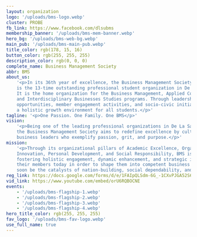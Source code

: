 ```yaml
---
layout: organization
logo: '/uploads/bms-logo.webp'
cluster: PROBE
fb_link: https://www.facebook.com/dlsubms
membership_banner: '/uploads/bms-mem-banner.webp'
hero_bg: '/uploads/bms-web-bg.webp'
main_pub: '/uploads/bms-main-pub.webp'
title_color: rgb(178, 15, 16)
button_color: rgb(255, 255, 255)
description_color: rgb(0, 0, 0)
complete_name: Business Management Society
abbr: BMS
about_us:
    '<p>In its 36th year of excellence, the Business Management Society (BMS)
    is the 13-time outstanding professional student organization in De La Salle University.
    It is the home organization for the Business Management, Applied Corporate Management,
    and Interdisciplinary Businesses Studies programs. Through leadership and project-implementation
    opportunities, member engagement activities, and socio-civic initiatives, BMS creates
    a holistic growth environment for all students.</p>'
tagline: '<p>One Passion. One Family. One BMS</p>'
vision:
    '<p>Being one of the leading professional organizations in De La Salle University,
    the Business Management Society aims to redefine excellence by cultivating competent
    business leaders who exemplify passion, grit, and purpose.</p>'
mission:
    '<p>Through its organizational pillars of Academic Excellence, Organizational
    Innovation, Personal Development, and Social Responsibility, BMS is committed to
    fostering holistic engagement, dynamic enhancement, and strategic innovation among
    their members today in order to shape them into competent business leaders who will
    soon be the catalysts of nation-building, social dependability, and economic development.</p>'
reg_link: https://docs.google.com/forms/d/e/1FAIpQLSdm-6G_-1CXvPJGA52S6uzdrxkuoCvfu2raayY4RcUFP4Taow/viewform
vid_link: https://www.youtube.com/embed/orU6RQBOCNE
events:
    - '/uploads/bms-flagship-1.webp'
    - '/uploads/bms-flagship-2.webp'
    - '/uploads/bms-flagship-3.webp'
    - '/uploads/bms-flagship-4.webp'
hero_title_color: rgb(255, 255, 255)
fav_logo: '/uploads/bms-fav-logo.webp'
use_full_name: true
---
```

